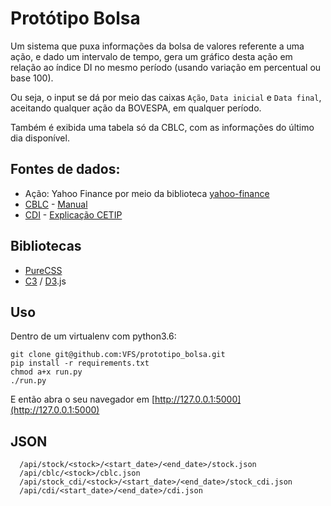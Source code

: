 Protótipo Bolsa
===============

Um sistema que puxa informações da bolsa de valores referente a uma ação, e dado um intervalo de tempo, gera um gráfico desta ação em relação ao índice DI no mesmo período (usando variação em percentual ou base 100).

Ou seja, o input se dá por meio das caixas  `Ação`, `Data inicial` e `Data final`, aceitando qualquer ação da BOVESPA, em qualquer período.

Também é exibida uma tabela só da CBLC, com as informações do último dia disponível.

## Fontes de dados:
* Ação: Yahoo Finance por meio da biblioteca [yahoo-finance](https://pypi.python.org/pypi/yahoo-finance)
* [CBLC](http://www.cblc.com.br/cblc/consultas/Arquivos/DBTCER9999.txt) - [Manual](http://bvmf.bmfbovespa.com.br/BancoTitulosBTC/download/DBTCER9999_v3.pdf)
* [CDI](ftp://ftp.cetip.com.br/IndiceDI/) - [Explicação CETIP](http://www.cetip.com.br/astec/series_v05/paginas/indicedi_i2.htm)

## Bibliotecas
* [PureCSS](https://purecss.io/)
* [C3](https://c3js.org) / [D3](https://d3js.org).js

## Uso
Dentro de um virtualenv com python3.6:

```
git clone git@github.com:VFS/prototipo_bolsa.git
pip install -r requirements.txt
chmod a+x run.py
./run.py
```
E então abra o seu navegador em [http://127.0.0.1:5000](http://127.0.0.1:5000)


## JSON
```
  /api/stock/<stock>/<start_date>/<end_date>/stock.json
  /api/cblc/<stock>/cblc.json
  /api/stock_cdi/<stock>/<start_date>/<end_date>/stock_cdi.json
  /api/cdi/<start_date>/<end_date>/cdi.json
```
